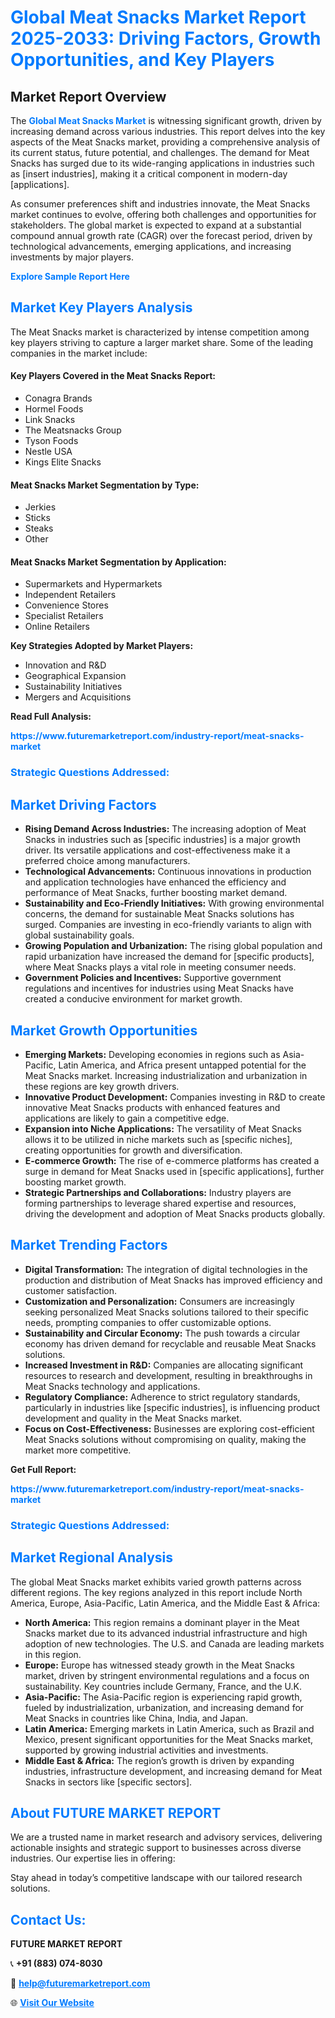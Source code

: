 <h1 style="color: #007BFF;">Global Meat Snacks Market Report 2025-2033: Driving Factors, Growth Opportunities, and Key Players</h1>

<section id="overview">
<h2>Market Report Overview</h2>
<p>The <a href="https://www.futuremarketreport.com/industry-report/meat-snacks-market" style="color: #007BFF; text-decoration: none;"><strong>Global Meat Snacks Market</strong></a> is witnessing significant growth, driven by increasing demand across various industries. This report delves into the key aspects of the Meat Snacks market, providing a comprehensive analysis of its current status, future potential, and challenges. The demand for Meat Snacks has surged due to its wide-ranging applications in industries such as [insert industries], making it a critical component in modern-day [applications].</p>
<p>As consumer preferences shift and industries innovate, the Meat Snacks market continues to evolve, offering both challenges and opportunities for stakeholders. The global market is expected to expand at a substantial compound annual growth rate (CAGR) over the forecast period, driven by technological advancements, emerging applications, and increasing investments by major players.</p>
</section>

<section id="overview">
<p><a href="https://www.futuremarketreport.com/request-sample/reportId=106795" style="color: #007BFF; text-decoration: none;"><strong>Explore Sample Report Here</strong></a></p>
</section>

<section id="key-players">
<h2 style="color: #007BFF;">Market Key Players Analysis</h2>
<p>The Meat Snacks market is characterized by intense competition among key players striving to capture a larger market share. Some of the leading companies in the market include:</p>
<h4>Key Players Covered in the Meat Snacks Report:</h4>
<ul><li>Conagra Brands</li><li>Hormel Foods</li><li>Link Snacks</li><li>The Meatsnacks Group</li><li>Tyson Foods</li><li>Nestle USA</li><li>Kings Elite Snacks</li></ul>
<h4>Meat Snacks Market Segmentation by Type:</h4>
<ul><li>Jerkies</li><li>Sticks</li><li>Steaks</li><li>Other</li></ul>

<h4>Meat Snacks Market Segmentation by Application:</h4>
<ul><li>Supermarkets and Hypermarkets</li><li>Independent Retailers</li><li>Convenience Stores</li><li>Specialist Retailers</li><li>Online Retailers</li></ul>
<p><strong>Key Strategies Adopted by Market Players:</strong></p>
<ul>
<li>Innovation and R&D</li>
<li>Geographical Expansion</li>
<li>Sustainability Initiatives</li>
<li>Mergers and Acquisitions</li>
</ul>
</section>

<section>
<p><strong>Read Full Analysis: </strong></p><a href="https://www.futuremarketreport.com/industry-report/meat-snacks-market" style="color: #007BFF; text-decoration: none;"><strong>https://www.futuremarketreport.com/industry-report/meat-snacks-market</strong></a>
<h3 style="color: #007BFF;">Strategic Questions Addressed:</h3>
</section>

<section id="driving-factors">
<h2 style="color: #007BFF;">Market Driving Factors</h2>
<ul>
<li><strong>Rising Demand Across Industries:</strong> The increasing adoption of Meat Snacks in industries such as [specific industries] is a major growth driver. Its versatile applications and cost-effectiveness make it a preferred choice among manufacturers.</li>
<li><strong>Technological Advancements:</strong> Continuous innovations in production and application technologies have enhanced the efficiency and performance of Meat Snacks, further boosting market demand.</li>
<li><strong>Sustainability and Eco-Friendly Initiatives:</strong> With growing environmental concerns, the demand for sustainable Meat Snacks solutions has surged. Companies are investing in eco-friendly variants to align with global sustainability goals.</li>
<li><strong>Growing Population and Urbanization:</strong> The rising global population and rapid urbanization have increased the demand for [specific products], where Meat Snacks plays a vital role in meeting consumer needs.</li>
<li><strong>Government Policies and Incentives:</strong> Supportive government regulations and incentives for industries using Meat Snacks have created a conducive environment for market growth.</li>
</ul>
</section>

<section id="growth-opportunities">
<h2 style="color: #007BFF;">Market Growth Opportunities</h2>
<ul>
<li><strong>Emerging Markets:</strong> Developing economies in regions such as Asia-Pacific, Latin America, and Africa present untapped potential for the Meat Snacks market. Increasing industrialization and urbanization in these regions are key growth drivers.</li>
<li><strong>Innovative Product Development:</strong> Companies investing in R&D to create innovative Meat Snacks products with enhanced features and applications are likely to gain a competitive edge.</li>
<li><strong>Expansion into Niche Applications:</strong> The versatility of Meat Snacks allows it to be utilized in niche markets such as [specific niches], creating opportunities for growth and diversification.</li>
<li><strong>E-commerce Growth:</strong> The rise of e-commerce platforms has created a surge in demand for Meat Snacks used in [specific applications], further boosting market growth.</li>
<li><strong>Strategic Partnerships and Collaborations:</strong> Industry players are forming partnerships to leverage shared expertise and resources, driving the development and adoption of Meat Snacks products globally.</li>
</ul>
</section>

<section id="trending-factors">
<h2 style="color: #007BFF;">Market Trending Factors</h2>
<ul>
<li><strong>Digital Transformation:</strong> The integration of digital technologies in the production and distribution of Meat Snacks has improved efficiency and customer satisfaction.</li>
<li><strong>Customization and Personalization:</strong> Consumers are increasingly seeking personalized Meat Snacks solutions tailored to their specific needs, prompting companies to offer customizable options.</li>
<li><strong>Sustainability and Circular Economy:</strong> The push towards a circular economy has driven demand for recyclable and reusable Meat Snacks solutions.</li>
<li><strong>Increased Investment in R&D:</strong> Companies are allocating significant resources to research and development, resulting in breakthroughs in Meat Snacks technology and applications.</li>
<li><strong>Regulatory Compliance:</strong> Adherence to strict regulatory standards, particularly in industries like [specific industries], is influencing product development and quality in the Meat Snacks market.</li>
<li><strong>Focus on Cost-Effectiveness:</strong> Businesses are exploring cost-efficient Meat Snacks solutions without compromising on quality, making the market more competitive.</li>
</ul>
</section>

<section>
<p><strong>Get Full Report: </strong></p><a href="https://www.futuremarketreport.com/industry-report/meat-snacks-market" style="color: #007BFF; text-decoration: none;"><strong>https://www.futuremarketreport.com/industry-report/meat-snacks-market</strong></a>
<h3 style="color: #007BFF;">Strategic Questions Addressed:</h3>
</section>


<section id="regional-analysis">
<h2 style="color: #007BFF;">Market Regional Analysis</h2>
<p>The global Meat Snacks market exhibits varied growth patterns across different regions. The key regions analyzed in this report include North America, Europe, Asia-Pacific, Latin America, and the Middle East & Africa:</p>
<ul>
<li><strong>North America:</strong> This region remains a dominant player in the Meat Snacks market due to its advanced industrial infrastructure and high adoption of new technologies. The U.S. and Canada are leading markets in this region.</li>
<li><strong>Europe:</strong> Europe has witnessed steady growth in the Meat Snacks market, driven by stringent environmental regulations and a focus on sustainability. Key countries include Germany, France, and the U.K.</li>
<li><strong>Asia-Pacific:</strong> The Asia-Pacific region is experiencing rapid growth, fueled by industrialization, urbanization, and increasing demand for Meat Snacks in countries like China, India, and Japan.</li>
<li><strong>Latin America:</strong> Emerging markets in Latin America, such as Brazil and Mexico, present significant opportunities for the Meat Snacks market, supported by growing industrial activities and investments.</li>
<li><strong>Middle East & Africa:</strong> The region’s growth is driven by expanding industries, infrastructure development, and increasing demand for Meat Snacks in sectors like [specific sectors].</li>
</ul>
</section>

<footer>
<h2 style="color: #007BFF;">About FUTURE MARKET REPORT</h2>
<p>We are a trusted name in market research and advisory services, delivering actionable insights and strategic support to businesses across diverse industries. Our expertise lies in offering:</p>

<p>Stay ahead in today’s competitive landscape with our tailored research solutions.</p>

<h2 style="color: #007BFF;">Contact Us:</h2>
<p><strong>FUTURE MARKET REPORT</strong></p>
<p>📞 <strong>+91 (883) 074-8030</strong></p>
<p>📧 <strong><a href="mailto:help@futuremarketreport.com" style="color: #007BFF;">help@futuremarketreport.com</a></strong></p>
<p>🌐 <strong><a href="https://www.futuremarketreport.com/" style="color: #007BFF;">Visit Our Website</a></strong></p>
</footer>